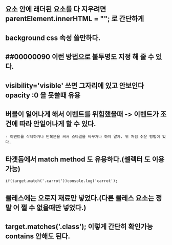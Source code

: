 ## 요소 안에 래더된 요소를 다 지우려면 parentElement.innerHTML = ""; 로 간단하게

## background css 속성 쓸만하다.

## ##00000090 이런 방법으로 불투명도 지정 해 줄 수 있다.

## visibility='visible' 쓰면 그자리에 있고 안보인다 opacity :0 을 못쓸때 유용

## 버블이 일어나게 해서 이벤트를 위힘했을때 -> 이벤트가 조건에 따라 안일어나게 할 수 있다.

    - 이벤트를 삭제하거나 반복문을 써서 스타일을 바꾸거나 하지 말자. 위 처럼 쉬운 방법이 있다.

## 타겟돔에서 match method 도 유용하다.(셀렉터 도 이용 가능)

```
if(target.match('.carrot'))console.log('carrot');
```

## 클레스에는 오로지 재료만 넣었다.(다른 클레스 요소는 정말 어 쩔 수 없을때만 넣었다.)

## target.matches('.class'); 이렇게 간단히 확인가능 contains 안해도 된다.
